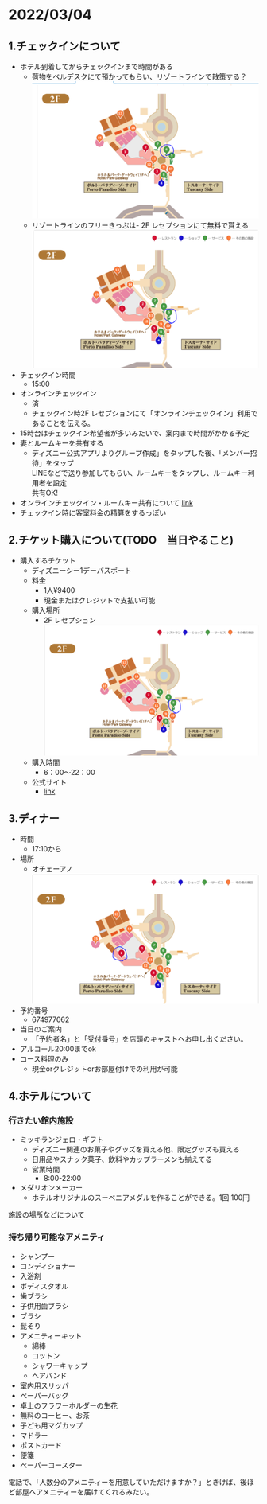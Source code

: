 # 2022/03/04

## 1.チェックインについて

- ホテル到着してからチェックインまで時間がある
  - 荷物をベルデスクにて預かってもらい、リゾートラインで散策する？
  ![ベルデスク](./images/beldesk.PNG)
  - リゾートラインのフリーきっぷは- 2F レセプションにて無料で貰える
    ![map](./images/hotelTicketBuy.PNG)
- チェックイン時間
  - 15:00
- オンラインチェックイン
  - 済
  - チェックイン時2F レセプションにて「オンラインチェックイン」利用であることを伝える。
- 15時台はチェックイン希望者が多いみたいで、案内まで時間がかかる予定
- 妻とルームキーを共有する
  - ディズニー公式アプリよりグループ作成」をタップした後、「メンバー招待」をタップ  
    LINEなどで送り参加してもらい、ルームキーをタップし、ルームキー利用者を設定  
    共有OK!
- オンラインチェックイン・ルームキー共有について
  [link](https://www.tokyodisneyresort.jp/hotel/special/onlinecheckin/)
- チェックイン時に客室料金の精算をするっぽい

## 2.チケット購入について(TODO　当日やること)

- 購入するチケット
  - ディズニーシー1デーパスポート
  - 料金
    - 1人&yen;9400
    - 現金またはクレジットで支払い可能
  - 購入場所
    - 2F レセプション
    ![map](./images/hotelTicketBuy.PNG)
  - 購入時間
    - 6：00～22：00
  - 公式サイト
    - [link](https://www.tokyodisneyresort.jp/hotel/topics/info/ticket.html)

## 3.ディナー

- 時間
  - 17:10から
- 場所
  - オチェーアノ
    ![場所](./images/オチェーアノ.PNG)
- 予約番号
  - 674977062
- 当日のご案内
  - 「予約者名」と「受付番号」を店頭のキャストへお申し出ください。
- アルコール20:00までok
- コース料理のみ
  - 現金orクレジットorお部屋付けでの利用が可能  

## 4.ホテルについて

### 行きたい館内施設

- ミッキランジェロ・ギフト
  - ディズニー関連のお菓子やグッズを買える他、限定グッズも買える  
  - 日用品やスナック菓子、飲料やカップラーメンも揃えてる
  - 営業時間
    - 8:00-22:00
- メダリオンメーカー
  - ホテルオリジナルのスーベニアメダルを作ることができる。1回 100円

[施設の場所などについて](https://www.tokyodisneyresort.jp/hotel/dhm/facility.html#pbBlock2999521)

### 持ち帰り可能なアメニティ

- シャンプー
- コンディショナー
- 入浴剤
- ボディスタオル
- 歯ブラシ
- 子供用歯ブラシ
- ブラシ
- 髭そり
- アメニティーキット
  - 綿棒
  - コットン
  - シャワーキャップ
  - ヘアバンド
- 室内用スリッパ
- ペーパーバッグ
- 卓上のフラワーホルダーの生花
- 無料のコーヒー、お茶
- 子ども用マグカップ
- マドラー
- ポストカード
- 便箋
- ペーパーコースター

電話で、「人数分のアメニティーを用意していただけますか？」ときけば、後ほど部屋へアメニティーを届けてくれるみたい。
